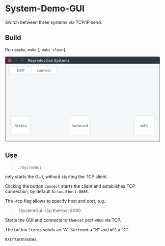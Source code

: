 # System-Demo-GUI
Switch between three systems via TCP/IP send.

Build
-----
Run `qmake`, `make` [, `make clean`].



![GUI](/images/screenshot.png)



Use
-----
>`./SystemGui`

only starts the GUI, without starting the TCP client.

Clicking the button `connect` starts the client and establishes TCP connection, by default to `localhost:8080`.

The -tcp flag allows to specify host and port, e.g.:
>./SystemGui -tcp theHost 8060

Starts the GUI and connects to `theHost` port `8060` via TCP.

The button `Stereo` sends an "A", `Surround` a "B" and `WFS` a "C".

`EXIT` terminates.
